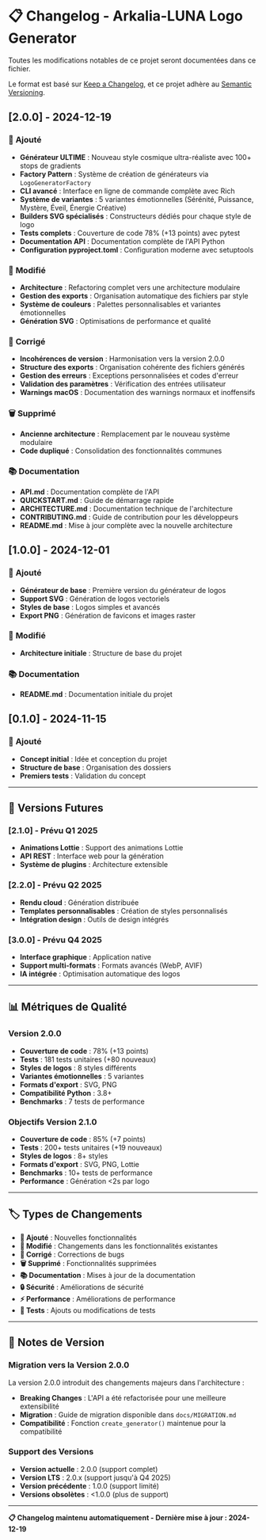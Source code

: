 # 📋 Changelog - Arkalia-LUNA Logo Generator

Toutes les modifications notables de ce projet seront documentées dans ce fichier.

Le format est basé sur [Keep a Changelog](https://keepachangelog.com/fr/1.0.0/),
et ce projet adhère au [Semantic Versioning](https://semver.org/lang/fr/).

## [2.0.0] - 2024-12-19

### 🚀 **Ajouté**
- **Générateur ULTIME** : Nouveau style cosmique ultra-réaliste avec 100+ stops de gradients
- **Factory Pattern** : Système de création de générateurs via `LogoGeneratorFactory`
- **CLI avancé** : Interface en ligne de commande complète avec Rich
- **Système de variantes** : 5 variantes émotionnelles (Sérénité, Puissance, Mystère, Éveil, Énergie Créative)
- **Builders SVG spécialisés** : Constructeurs dédiés pour chaque style de logo
- **Tests complets** : Couverture de code 78% (+13 points) avec pytest
- **Documentation API** : Documentation complète de l'API Python
- **Configuration pyproject.toml** : Configuration moderne avec setuptools

### 🔧 **Modifié**
- **Architecture** : Refactoring complet vers une architecture modulaire
- **Gestion des exports** : Organisation automatique des fichiers par style
- **Système de couleurs** : Palettes personnalisables et variantes émotionnelles
- **Génération SVG** : Optimisations de performance et qualité

### 🐛 **Corrigé**
- **Incohérences de version** : Harmonisation vers la version 2.0.0
- **Structure des exports** : Organisation cohérente des fichiers générés
- **Gestion des erreurs** : Exceptions personnalisées et codes d'erreur
- **Validation des paramètres** : Vérification des entrées utilisateur
- **Warnings macOS** : Documentation des warnings normaux et inoffensifs

### 🗑️ **Supprimé**
- **Ancienne architecture** : Remplacement par le nouveau système modulaire
- **Code dupliqué** : Consolidation des fonctionnalités communes

### 📚 **Documentation**
- **API.md** : Documentation complète de l'API
- **QUICKSTART.md** : Guide de démarrage rapide
- **ARCHITECTURE.md** : Documentation technique de l'architecture
- **CONTRIBUTING.md** : Guide de contribution pour les développeurs
- **README.md** : Mise à jour complète avec la nouvelle architecture

## [1.0.0] - 2024-12-01

### 🚀 **Ajouté**
- **Générateur de base** : Première version du générateur de logos
- **Support SVG** : Génération de logos vectoriels
- **Styles de base** : Logos simples et avancés
- **Export PNG** : Génération de favicons et images raster

### 🔧 **Modifié**
- **Architecture initiale** : Structure de base du projet

### 📚 **Documentation**
- **README.md** : Documentation initiale du projet

## [0.1.0] - 2024-11-15

### 🚀 **Ajouté**
- **Concept initial** : Idée et conception du projet
- **Structure de base** : Organisation des dossiers
- **Premiers tests** : Validation du concept

---

## 🔮 **Versions Futures**

### [2.1.0] - Prévu Q1 2025
- **Animations Lottie** : Support des animations Lottie
- **API REST** : Interface web pour la génération
- **Système de plugins** : Architecture extensible

### [2.2.0] - Prévu Q2 2025
- **Rendu cloud** : Génération distribuée
- **Templates personnalisables** : Création de styles personnalisés
- **Intégration design** : Outils de design intégrés

### [3.0.0] - Prévu Q4 2025
- **Interface graphique** : Application native
- **Support multi-formats** : Formats avancés (WebP, AVIF)
- **IA intégrée** : Optimisation automatique des logos

---

## 📊 **Métriques de Qualité**

### **Version 2.0.0**
- **Couverture de code** : 78% (+13 points)
- **Tests** : 181 tests unitaires (+80 nouveaux)
- **Styles de logos** : 8 styles différents
- **Variantes émotionnelles** : 5 variantes
- **Formats d'export** : SVG, PNG
- **Compatibilité Python** : 3.8+
- **Benchmarks** : 7 tests de performance

### **Objectifs Version 2.1.0**
- **Couverture de code** : 85% (+7 points)
- **Tests** : 200+ tests unitaires (+19 nouveaux)
- **Styles de logos** : 8+ styles
- **Formats d'export** : SVG, PNG, Lottie
- **Benchmarks** : 10+ tests de performance
- **Performance** : Génération <2s par logo

---

## 🏷️ **Types de Changements**

- **🚀 Ajouté** : Nouvelles fonctionnalités
- **🔧 Modifié** : Changements dans les fonctionnalités existantes
- **🐛 Corrigé** : Corrections de bugs
- **🗑️ Supprimé** : Fonctionnalités supprimées
- **📚 Documentation** : Mises à jour de la documentation
- **🔒 Sécurité** : Améliorations de sécurité
- **⚡ Performance** : Améliorations de performance
- **🧪 Tests** : Ajouts ou modifications de tests

---

## 📝 **Notes de Version**

### **Migration vers la Version 2.0.0**
La version 2.0.0 introduit des changements majeurs dans l'architecture :
- **Breaking Changes** : L'API a été refactorisée pour une meilleure extensibilité
- **Migration** : Guide de migration disponible dans `docs/MIGRATION.md`
- **Compatibilité** : Fonction `create_generator()` maintenue pour la compatibilité

### **Support des Versions**
- **Version actuelle** : 2.0.0 (support complet)
- **Version LTS** : 2.0.x (support jusqu'à Q4 2025)
- **Version précédente** : 1.0.0 (support limité)
- **Versions obsolètes** : <1.0.0 (plus de support)

---

**📋 Changelog maintenu automatiquement - Dernière mise à jour : 2024-12-19**
